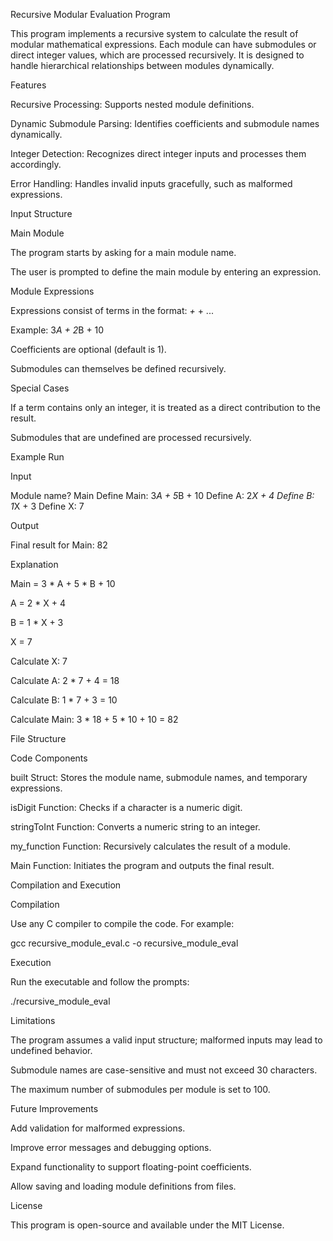 Recursive Modular Evaluation Program

This program implements a recursive system to calculate the result of modular mathematical expressions. Each module can have submodules or direct integer values, which are processed recursively. It is designed to handle hierarchical relationships between modules dynamically.

Features

Recursive Processing: Supports nested module definitions.

Dynamic Submodule Parsing: Identifies coefficients and submodule names dynamically.

Integer Detection: Recognizes direct integer inputs and processes them accordingly.

Error Handling: Handles invalid inputs gracefully, such as malformed expressions.

Input Structure

Main Module

The program starts by asking for a main module name.

The user is prompted to define the main module by entering an expression.

Module Expressions

Expressions consist of terms in the format: <coefficient>*<submodule> + <coefficient>*<submodule> + ...

Example: 3*A + 2*B + 10

Coefficients are optional (default is 1).

Submodules can themselves be defined recursively.

Special Cases

If a term contains only an integer, it is treated as a direct contribution to the result.

Submodules that are undefined are processed recursively.

Example Run

Input

Module name? Main
Define Main: 3*A + 5*B + 10
Define A: 2*X + 4
Define B: 1*X + 3
Define X: 7

Output

Final result for Main: 82

Explanation

Main = 3 * A + 5 * B + 10

A = 2 * X + 4

B = 1 * X + 3

X = 7

Calculate X: 7

Calculate A: 2 * 7 + 4 = 18

Calculate B: 1 * 7 + 3 = 10

Calculate Main: 3 * 18 + 5 * 10 + 10 = 82

File Structure

Code Components

built Struct: Stores the module name, submodule names, and temporary expressions.

isDigit Function: Checks if a character is a numeric digit.

stringToInt Function: Converts a numeric string to an integer.

my_function Function: Recursively calculates the result of a module.

Main Function: Initiates the program and outputs the final result.

Compilation and Execution

Compilation

Use any C compiler to compile the code. For example:

gcc recursive_module_eval.c -o recursive_module_eval

Execution

Run the executable and follow the prompts:

./recursive_module_eval

Limitations

The program assumes a valid input structure; malformed inputs may lead to undefined behavior.

Submodule names are case-sensitive and must not exceed 30 characters.

The maximum number of submodules per module is set to 100.

Future Improvements

Add validation for malformed expressions.

Improve error messages and debugging options.

Expand functionality to support floating-point coefficients.

Allow saving and loading module definitions from files.

License

This program is open-source and available under the MIT License.


